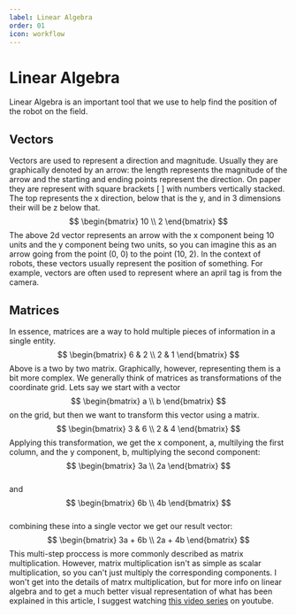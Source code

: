 ```yaml
---
label: Linear Algebra
order: 01
icon: workflow
---
```


# Linear Algebra

Linear Algebra is an important tool that we use to help find the position of the robot on the field.

## Vectors

Vectors are used to represent a direction and magnitude. Usually they are graphically denoted by an arrow: the length represents the magnitude of the arrow and the starting and ending points represent the direction. On paper they are represent with square brackets [ ] with numbers vertically stacked. The top represents the x direction, below that is the y, and in 3 dimensions their will be z below that. 
$$
\begin{bmatrix}
10 \\
2
\end{bmatrix}
$$
The above 2d vector represents an arrow with the x component being 10 units 
and the y component being two units, so you can imagine this as an arrow 
going from the point (0, 0) to the point (10, 2). In the context of robots, 
these vectors usually represent the position of something. For example, vectors are often used to represent where an april tag is from the camera. 

## Matrices

In essence, matrices are a way to hold multiple pieces of information in a single entity. 
$$
\begin{bmatrix}
6 & 2 \\
2 & 1
\end{bmatrix}
$$ 
Above is a two by two matrix. Graphically, however, representing them is a bit more complex. 
We generally think of matrices as transformations of the coordinate grid. Lets say we start with 
a vector 
$$
\begin{bmatrix}
a \\
b
\end{bmatrix}
$$
on the grid, but then we want to transform this vector using a matrix.
$$
\begin{bmatrix}
3 & 6 \\
2 & 4
\end{bmatrix}
$$
Applying this transformation, we get the x component, a, multilying the first column, and the y component, b,
multiplying the second component:
$$
\begin{bmatrix}
3a \\
2a                   
\end{bmatrix} 
$$    
and 
$$
\begin{bmatrix}
6b \\
4b                   
\end{bmatrix}   
$$   
combining these into a single vector we get our result vector:
$$
\begin{bmatrix}
3a + 6b \\
2a + 4b                 
\end{bmatrix}
$$
This multi-step proccess is more commonly described as matrix multiplication. However, 
matrix multiplication isn't as simple as scalar multiplication, so you can't just multiply 
the corresponding components. I won't get into the details of matrx multiplication, but for 
more info on linear algebra and to get a much better visual representation of what has 
been explained in this article, I suggest watching [this video series](https://youtu.be/fNk_zzaMoSs?si=iBkvwhzAhbwECNF0) on youtube.